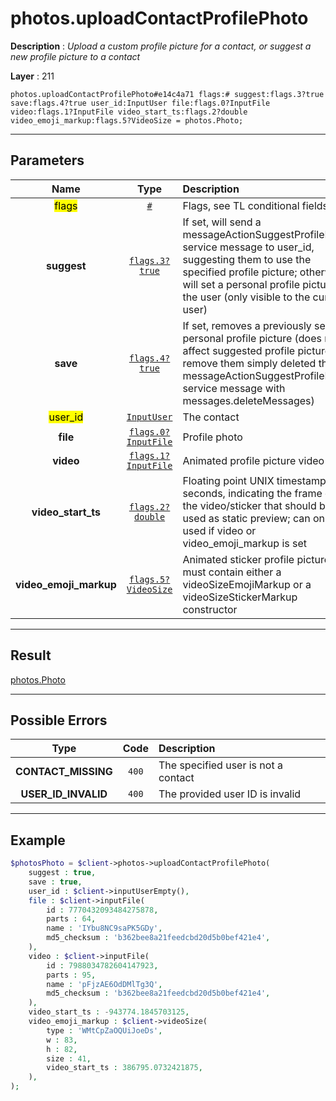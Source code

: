 # photos.uploadContactProfilePhoto

**Description** : *Upload a custom profile picture for a contact, or suggest a new profile picture to a contact*

**Layer** : 211

```tl
photos.uploadContactProfilePhoto#e14c4a71 flags:# suggest:flags.3?true save:flags.4?true user_id:InputUser file:flags.0?InputFile video:flags.1?InputFile video_start_ts:flags.2?double video_emoji_markup:flags.5?VideoSize = photos.Photo;
```

---

## Parameters

| Name | Type | Description |
| :---: | :---: | :--- |
| <mark>flags</mark> | [`#`](type/#) | Flags, see TL conditional fields |
| **suggest** | [`flags.3?true`](type/true) | If set, will send a messageActionSuggestProfilePhoto service message to user_id, suggesting them to use the specified profile picture; otherwise, will set a personal profile picture for the user (only visible to the current user) |
| **save** | [`flags.4?true`](type/true) | If set, removes a previously set personal profile picture (does not affect suggested profile pictures, to remove them simply deleted the messageActionSuggestProfilePhoto service message with messages.deleteMessages) |
| <mark>user_id</mark> | [`InputUser`](type/InputUser) | The contact |
| **file** | [`flags.0?InputFile`](type/InputFile) | Profile photo |
| **video** | [`flags.1?InputFile`](type/InputFile) | Animated profile picture video |
| **video_start_ts** | [`flags.2?double`](type/double) | Floating point UNIX timestamp in seconds, indicating the frame of the video/sticker that should be used as static preview; can only be used if video or video_emoji_markup is set |
| **video_emoji_markup** | [`flags.5?VideoSize`](type/VideoSize) | Animated sticker profile picture, must contain either a videoSizeEmojiMarkup or a videoSizeStickerMarkup constructor |

---

## Result

[photos.Photo](type/photos.Photo)

---

## Possible Errors

| Type | Code | Description |
| :---: | :---: | :--- |
| **CONTACT_MISSING** | `400` | The specified user is not a contact |
| **USER_ID_INVALID** | `400` | The provided user ID is invalid |

---

## Example

```php
$photosPhoto = $client->photos->uploadContactProfilePhoto(
	suggest : true,
	save : true,
	user_id : $client->inputUserEmpty(),
	file : $client->inputFile(
		id : 7770432093484275878,
		parts : 64,
		name : 'IYbu8NC9saPK5GDy',
		md5_checksum : 'b362bee8a21feedcbd20d5b0bef421e4',
	),
	video : $client->inputFile(
		id : 7988034782604147923,
		parts : 95,
		name : 'pFjzAE6OdDMlTg3Q',
		md5_checksum : 'b362bee8a21feedcbd20d5b0bef421e4',
	),
	video_start_ts : -943774.1845703125,
	video_emoji_markup : $client->videoSize(
		type : 'WMtCpZaOQUiJoeDs',
		w : 83,
		h : 82,
		size : 41,
		video_start_ts : 386795.0732421875,
	),
);
```
